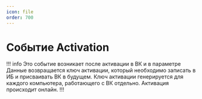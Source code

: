 ```yaml
---
icon: file
order: 700
---
```


# Событие Activation

!!! info
Это событие возникает после активации в ВК и в параметре Данные возвращается ключ активации, который необходимо записать в ИБ и присваивать ВК в будущем. Ключ активации генерируется для каждого компьютера, работающего с ВК отдельно. Активация происходит онлайн.
!!!